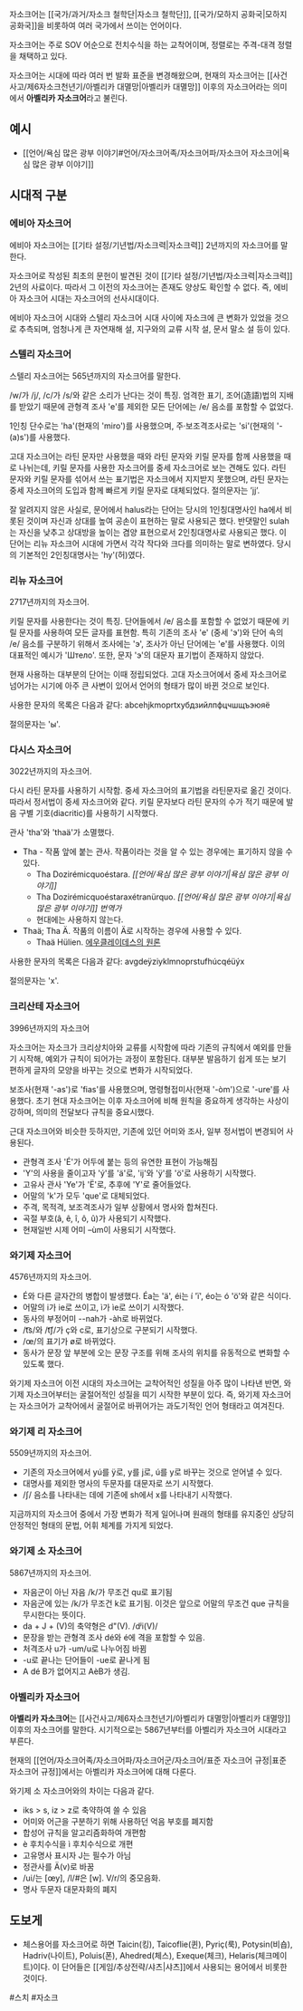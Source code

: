 자소크어는 [[국가/과거/자소크 철학단|자소크 철학단]], [[국가/모하지 공화국|모하지 공화국]]을 비롯하여 여러 국가에서 쓰이는 언어이다.

자소크어는 주로 SOV 어순으로 전치수식을 하는 교착어이며, 정렬로는 주격-대격 정렬을 채택하고 있다.

자소크어는 시대에 따라 여러 번 발화 표준을 변경해왔으며, 현재의 자소크어는 [[사건사고/제6자소크천년기/아벨리카 대멸망|아벨리카 대멸망]] 이후의 자소크어라는 의미에서 **아벨리카 자소크어**라고 불린다.

## 예시
- [[언어/욕심 많은 광부 이야기#언어/자소크어족/자소크어파/자소크어 자소크어|욕심 많은 광부 이야기]]

## 시대적 구분

### 에비아 자소크어
에비아 자소크어는 [[기타 설정/기년법/자소크력|자소크력]] 2년까지의 자소크어를 말한다.

자소크어로 작성된 최초의 문헌이 발견된 것이 [[기타 설정/기년법/자소크력|자소크력]] 2년의 사료이다. 따라서 그 이전의 자소크어는 존재도 양상도 확인할 수 없다. 즉, 에비아 자소크어 시대는 자소크어의 선사시대이다.

에비아 자소크어 시대와 스텔리 자소크어 시대 사이에 자소크에 큰 변화가 있었을 것으로 추측되며, 엄청나게 큰 자연재해 설, 지구와의 교류 시작 설, 문서 말소 설 등이 있다.

### 스텔리 자소크어
스텔리 자소크어는 565년까지의 자소크어를 말한다.

/w/가 /j/, /c/가 /s/와 같은 소리가 난다는 것이 특징. 엄격한 표기, 조어(造語)법의 지배를 받았기 때문에 관형격 조사 'e'를 제외한 모든 단어에는 /e/ 음소를 포함할 수 없었다.

1인칭 단수로는 'ha'(현재의 'miro')를 사용했으며, 주·보조격조사로는 'si'(현재의 '-(a)s')를 사용했다.

고대 자소크어는 라틴 문자만 사용했을 때와 라틴 문자와 키릴 문자를 함께 사용했을 때로 나뉘는데, 키릴 문자를 사용한 자소크어를 중세 자소크어로 보는 견해도 있다. 라틴 문자와 키릴 문자를 섞어서 쓰는 표기법은 자소크에서 지지받지 못했으며, 라틴 문자는 중세 자소크어의 도입과 함께 빠르게 키릴 문자로 대체되었다. 절의문자는 ’jj’.

잘 알려지지 않은 사실로, 문어에서 halus라는 단어는 당시의 1인칭대명사인 ha에서 비롯된 것이며 자신과 상대를 높여 공손이 표현하는 말로 사용되곤 했다. 반댓말인 sulah는 자신을 낮추고 상대방을 높이는 겸양 표현으로서 2인칭대명사로 사용되곤 했다. 이 단어는 리뉴 자소크어 시대에 가면서 각각 작다와 크다를 의미하는 말로 변하였다. 당시의 기본적인 2인칭대명사는 'hy'(허)였다.

### 리뉴 자소크어
2717년까지의 자소크어.

키릴 문자를 사용한다는 것이 특징. 단어들에서 /e/ 음소를 포함할 수 없었기 때문에 키릴 문자를 사용하여 모든 글자를 표현함. 특히 기존의 조사 'e' (중세 'э')와 단어 속의 /e/ 음소를 구분하기 위해서 조사에는 'э', 조사가 아닌 단어에는 'е'를 사용했다. 이의 대표적인 예시가 'Штело'. 또한, 문자 'э'의 대문자 표기법이 존재하지 않았다.

현재 사용하는 대부분의 단어는 이때 정립되었다. 고대 자소크어에서 중세 자소크어로 넘어가는 시기에 아주 큰 사변이 있어서 언어의 형태가 많이 바뀐 것으로 보인다.

사용한 문자의 목록은 다음과 같다: abcehjkmoprtxyбдзийлпфцчшщъэюяё

절의문자는 'ы'.

### 다시스 자소크어
3022년까지의 자소크어.

다시 라틴 문자를 사용하기 시작함. 중세 자소크어의 표기법을 라틴문자로 옮긴 것이다. 따라서 정서법이 중세 자소크어와 같다. 키릴 문자보다 라틴 문자의 수가 적기 때문에 발음 구별 기호(diacritic)를 사용하기 시작했다.

관사 'tha'와 'thaä'가 소멸했다.

- Tha - 작품 앞에 붙는 관사. 작품이라는 것을 알 수 있는 경우에는 표기하지 않을 수 있다.
    - Tha Dozirémicquoéstara. *[[언어/욕심 많은 광부 이야기|욕심 많은 광부 이야기]]*
    - Tha Dozirémicquoéstaraxétranürquo. *[[언어/욕심 많은 광부 이야기|욕심 많은 광부 이야기]] 번역가*
    - 현대에는 사용하지 않는다.
- Thaä; Tha Ä. 작품의 이름이 Ä로 시작하는 경우에 사용할 수 있다.
    - Thaä Hülien. [에우클레이데스의 원론](https://ko.wikipedia.org/wiki/%EC%97%90%EC%9A%B0%ED%81%B4%EB%A0%88%EC%9D%B4%EB%8D%B0%EC%8A%A4%EC%9D%98_%EC%9B%90%EB%A1%A0)

사용한 문자의 목록은 다음과 같다: avgdeÿziyklmnoprstufhúcqéüýx

절의문자는 'x'.

### 크리산테 자소크어
3996년까지의 자소크어

자소크어는 자소크가 크리상치아와 교류를 시작함에 따라 기존의 규칙에서 예외를 만들기 시작해, 예외가 규칙이 되어가는 과정이 포함된다. 대부분 발음하기 쉽게 또는 보기 편하게 글자의 모양을 바꾸는 것으로 변화가 시작되었다.

보조사(현재 '-as')로 'fias'를 사용했으며, 명령형접미사(현재 '-òm')으로 '-ure'를 사용했다. 초기 현대 자소크어는 이후 자소크어에 비해 원칙을 중요하게 생각하는 사상이 강하며, 의미의 전달보다 규칙을 중요시했다.

근대 자소크어와 비슷한 듯하지만, 기존에 있던 어미와 조사, 일부 정서법이 변경되어 사용된다.

- 관형격 조사 'É'가 어두에 붙는 등의 유연한 표현이 가능해짐
- 'Y'의 사용을 줄이고자 'ý'를 'ä'로, 'ij'와 'ÿ'를 'ö'로 사용하기 시작했다.
- 고유사 관사 'Ye'가 'Ë'로, 추후에 'Y'로 줄어들었다.
- 어말의 'k'가 모두 'que'로 대체되었다.
- 주격, 목적격, 보조격조사가 일부 상황에서 명사와 합쳐진다.
- 곡절 부호(â, ê, î, ô, û)가 사용되기 시작했다.
- 현재일반 시제 어미 –ùm이 사용되기 시작했다.

### 와기제 자소크어
4576년까지의 자소크어.

- É와 다른 글자간의 병합이 발생했다. Éa는  'ä', éi는 í 'ï', éo는 ó 'ö'와 같은 식이다.
- 어말의 i가 ie로 쓰이고, ì가 ìe로 쓰이기 시작했다.
- 동사의 부정어미 --nah가 -àh로 바뀌었다.
- /t͡s/와 /t͡ʃ/가 ç와 c로, 표기상으로 구분되기 시작했다.
- /œ/의 표기가 ø로 바뀌었다.
- 동사가 문장 앞 부분에 오는 문장 구조를 위해 조사의 위치를 유동적으로 변화할 수 있도록 했다.

와기제 자소크어 이전 시대의 자소크어는 교착어적인 성질을 아주 많이 나타낸 반면, 와기제 자소크어부터는 굴절어적인 성질을 띠기 시작한 부분이 있다. 즉, 와기제 자소크어는 자소크어가 교착어에서 굴절어로 바뀌어가는 과도기적인 언어 형태라고 여겨진다.

### 와기제 리 자소크어
5509년까지의 자소크어.

- 기존의 자소크어에서 yú를 ÿ로, y를 j로, ú를 y로 바꾸는 것으로 얻어낼 수 있다.
- 대명사를 제외한 명사의 두문자를 대문자로 쓰기 시작했다.
- /ʃ/ 음소를 나타내는 데에 기존에 sh에서 x를 나타내기 시작했다.

지금까지의 자소크어 중에서 가장 변화가 적게 일어나며 원래의 형태를 유지중인 상당히 안정적인 형태의 문법, 어휘 체계를 가지게 되었다.

### 와기제 소 자소크어
5867년까지의 자소크어.

- 자음군이 아닌 자음 /k/가 무조건 qu로 표기됨
- 자음군에 있는 /k/가 무조건 k로 표기됨. 이것은 앞으로 어말의 무조건 que 규칙을 무시한다는 뜻이다.
- da + J + (V)의 축약형은 d"(V). /dʲi(V)/
- 문장을 받는 관형격 조사 dé와 é에 격을 포함할 수 있음.
- 처격조사 u가 -um/u로 나누어짐 바뀜
- -u로 끝나는 단어들이 -ue로 끝나게 됨
- A dé B가 없어지고 AèB가 생김.

### 아벨리카 자소크어
**아벨리카 자소크어**는 [[사건사고/제6자소크천년기/아벨리카 대멸망|아벨리카 대멸망]] 이후의 자소크어를 말한다. 시기적으로는 5867년부터를 아벨리카 자소크어 시대라고 부른다.

현재의 [[언어/자소크어족/자소크어파/자소크어군/자소크어/표준 자소크어 규정|표준 자소크어 규정]]에서는 아벨리카 자소크어에 대해 다룬다.

와기제 소 자소크어와의 차이는 다음과 같다.
- iks > s, iz > z로 축약하여 쓸 수 있음
- 어미와 어근을 구분하기 위해 사용하던 억음 부호를 폐지함
- 합성어 규칙을 알고리즘화하여 개편함
- è 후치수식을 ì 후치수식으로 개편
- 고유명사 표시자 J는 필수가 아님
- 정관사를 Ä(v)로 바꿈
- /ui/는 \[œy], /l/#은 \[w]. V/r/의 중모음화.
- 명사 두문자 대문자화의 폐지

## 도보게

- 체스용어를 자소크어로 하면 Taicin(킹), Taicoflie(퀸), Pyriç(룩), Potysin(비숍), Hadriv(나이트), Poluis(폰), Ahedred(체스), Exeque(체크), Helaris(체크메이트)이다. 이 단어들은 [[게임/추상전략/샤츠|샤츠]]에서 사용되는 용어에서 비롯한 것이다.

#스치 #자소크 